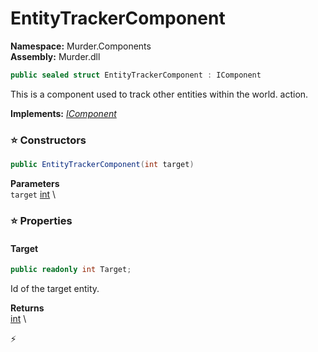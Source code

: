 # EntityTrackerComponent

**Namespace:** Murder.Components \
**Assembly:** Murder.dll

```csharp
public sealed struct EntityTrackerComponent : IComponent
```

This is a component used to track other entities within the world.
            action.

**Implements:** _[IComponent](../../Bang/Components/IComponent.html)_

### ⭐ Constructors
```csharp
public EntityTrackerComponent(int target)
```

**Parameters** \
`target` [int](https://learn.microsoft.com/en-us/dotnet/api/System.Int32?view=net-7.0) \

### ⭐ Properties
#### Target
```csharp
public readonly int Target;
```

Id of the target entity.

**Returns** \
[int](https://learn.microsoft.com/en-us/dotnet/api/System.Int32?view=net-7.0) \


⚡